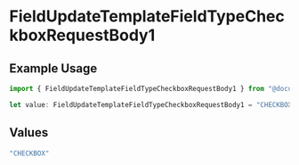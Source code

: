 # FieldUpdateTemplateFieldTypeCheckboxRequestBody1

## Example Usage

```typescript
import { FieldUpdateTemplateFieldTypeCheckboxRequestBody1 } from "@documenso/sdk-typescript/models/operations";

let value: FieldUpdateTemplateFieldTypeCheckboxRequestBody1 = "CHECKBOX";
```

## Values

```typescript
"CHECKBOX"
```